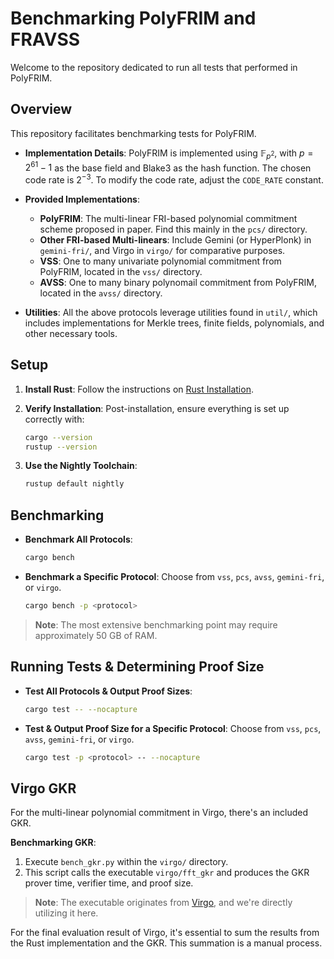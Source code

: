 # Benchmarking PolyFRIM and FRAVSS

Welcome to the repository dedicated to run all tests that performed in PolyFRIM.

## Overview

This repository facilitates benchmarking tests for PolyFRIM.

- **Implementation Details**: PolyFRIM is implemented using $\mathbb{F}_{p^2}$, with $p = 2^{61} - 1$ as the base field and Blake3 as the hash function. The chosen code rate is $2^{-3}$. To modify the code rate, adjust the `CODE_RATE` constant.

- **Provided Implementations**:
  - **PolyFRIM**: The multi-linear FRI-based polynomial commitment scheme proposed in paper. Find this mainly in the `pcs/` directory.
  - **Other FRI-based Multi-linears**: Include Gemini (or HyperPlonk) in `gemini-fri/`, and Virgo in `virgo/` for comparative purposes.
  - **VSS**: One to many univariate polynomial commitment from PolyFRIM, located in the `vss/` directory.
  - **AVSS**: One to many binary polynomail commitment from PolyFRIM, located in the `avss/` directory.

- **Utilities**: All the above protocols leverage utilities found in `util/`, which includes implementations for Merkle trees, finite fields, polynomials, and other necessary tools.

## Setup

1. **Install Rust**: Follow the instructions on [Rust Installation](https://www.rust-lang.org/tools/install).
   
2. **Verify Installation**: Post-installation, ensure everything is set up correctly with:
   ```bash
   cargo --version
   rustup --version
   ```

3. **Use the Nightly Toolchain**: 
   ```bash
   rustup default nightly
   ```

## Benchmarking

- **Benchmark All Protocols**: 
  ```bash
  cargo bench
  ```
  
- **Benchmark a Specific Protocol**: Choose from `vss`, `pcs`, `avss`, `gemini-fri`, or `virgo`.
  ```bash
  cargo bench -p <protocol>
  ```
  
> **Note**: The most extensive benchmarking point may require approximately 50 GB of RAM.

## Running Tests & Determining Proof Size

- **Test All Protocols & Output Proof Sizes**: 
  ```bash
  cargo test -- --nocapture
  ```

- **Test & Output Proof Size for a Specific Protocol**: Choose from `vss`, `pcs`, `avss`, `gemini-fri`, or `virgo`.
  ```bash
  cargo test -p <protocol> -- --nocapture
  ```

## Virgo GKR

For the multi-linear polynomial commitment in Virgo, there's an included GKR.

**Benchmarking GKR**:
1. Execute `bench_gkr.py` within the `virgo/` directory.
2. This script calls the executable `virgo/fft_gkr` and produces the GKR prover time, verifier time, and proof size.

> **Note**: The executable originates from [Virgo](https://github.com/sunblaze-ucb/Virgo), and we're directly utilizing it here.

For the final evaluation result of Virgo, it's essential to sum the results from the Rust implementation and the GKR. This summation is a manual process.
